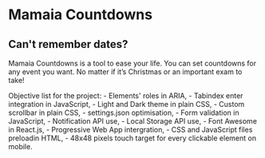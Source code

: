 # Mamaia Countdowns
## Can't remember dates? 
Mamaia Countdowns is a tool to ease your life. You can set countdowns for any event you want. No matter if it’s Christmas or an important exam to take! 

Objective list for the project:
	- Elements' roles in ARIA,
	- Tabindex enter integration in JavaScript,
	- Light and Dark theme in plain CSS,
	- Custom scrollbar in plain CSS,
	- settings.json optimisation,
	- Form validation in JavaScript,
	- Notification API use, 
	- Local Storage API use,
	- Font Awesome in React.js, 
	- Progressive Web App intergration,
	- CSS and JavaScript files preloadin HTML, 
	- 48x48 pixels touch target for every clickable element on mobile.
